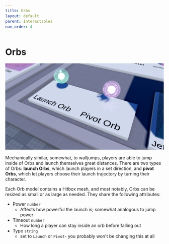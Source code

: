 ```yaml
---
title: Orbs
layout: default
parent: Interactables
nav_order: 4
---
```

# Orbs
![](../../../../assets/images/kit_orbs.png)

Mechanically similar, somewhat, to walljumps, players are able to jump inside of Orbs and launch themselves great distances. There are two types of Orbs: **launch Orbs**, which launch players in a set direction, and **pivot Orbs**, which let players choose their launch trajectory by turning their character.

Each Orb model contains a Hitbox mesh, and most notably, Orbs can be resized as small or as large as needed. They share the following attributes:

- Power `number`
    - Affects how powerful the launch is; somewhat analogous to jump power
- Timeout `number`
    - How long a player can stay inside an orb before falling out
- Type `string`
    - set to `Launch` or `Pivot`- you probably won't be changing this at all